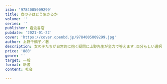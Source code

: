 ```yaml
---
isbn: '9784005009299'
title: 女の子はどう生きるか
volume: ''
series: ''
publisher: 岩波書店
pubdate: '2021-01-22'
cover: 'https://cover.openbd.jp/9784005009299.jpg'
author: 上野千鶴子／著
description: 女の子たちが日常的に抱く疑問に上野先生が全力で答えます.自分らしい選択をする力を身に着けるための1冊。
price: '880'
genre: ''
target: 一般
format: 新書
content: 社会

---
```

